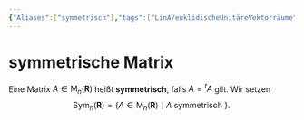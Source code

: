 ```yaml
---
{"Aliases":["symmetrisch"],"tags":["LinA/euklidischeUnitäreVektorräume"],"dg-publish":true,"permalink":"/02-all-notes/symmetrische-matrix/","dgHomeLink":true,"dgPassFrontmatter":true}
---
```


# symmetrische Matrix
Eine Matrix $A \in \mathrm{M}_{n}(\mathbf{R})$ heißt **symmetrisch**, falls $A={ }^{t} A$ gilt. Wir setzen
$$
\operatorname{Sym}_{n}(\mathbf{R})=\left\{A \in \mathrm{M}_{n}(\mathbf{R}) \mid A \text { symmetrisch }\right\} .
$$
